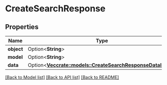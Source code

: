 # CreateSearchResponse

## Properties

Name | Type | Description | Notes
------------ | ------------- | ------------- | -------------
**object** | Option<**String**> |  | [optional]
**model** | Option<**String**> |  | [optional]
**data** | Option<[**Vec<crate::models::CreateSearchResponseDataInner>**](CreateSearchResponse_data_inner.md)> |  | [optional]

[[Back to Model list]](../README.md#documentation-for-models) [[Back to API list]](../README.md#documentation-for-api-endpoints) [[Back to README]](../README.md)


